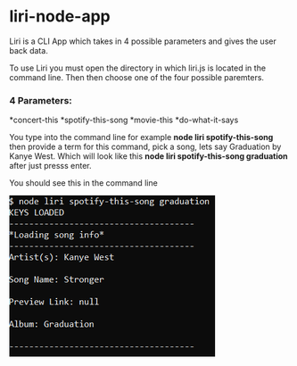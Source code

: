 # liri-node-app

Liri is a CLI App which takes in 4 possible parameters and gives the user back data.

To use Liri you must open the directory in which liri.js is located in the command line. 
Then then choose one of the four possible paremters.

### 4 Parameters:

*concert-this
*spotify-this-song
*movie-this
*do-what-it-says

You type into the command line for example **node liri spotify-this-song** then provide a term for this command, pick a song, lets say Graduation by Kanye West. Which will look like this **node liri spotify-this-song graduation** after just presss enter.

You should see this in the command line

![First exmaple](./images/first-example.PNG)